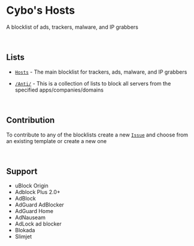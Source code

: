 # Cybo's Hosts
A blocklist of ads, trackers, malware, and IP grabbers

<br>

## Lists

* [`Hosts`](https://github.com/Cybo1927/Hosts.txt/blob/master/Hosts) - The main blocklist for trackers, ads, malware, and IP grabbers

* [`/Anti/`](https://github.com/Cybo1927/Hosts/tree/master/Anti) - This is a collection of lists to block all servers from the specified apps/companies/domains

<br>

## Contribution
To contribute to any of the blocklists create a new [`Issue`](https://github.com/Cybo1927/Hosts/issues/new/choose) and choose from an existing template or create a new one

<br>

## Support

* uBlock Origin
* Adblock Plus 2.0+
* AdBlock
* AdGuard AdBlocker
* AdGuard Home
* AdNauseam
* AdLock ad blocker
* Blokada
* Slimjet

